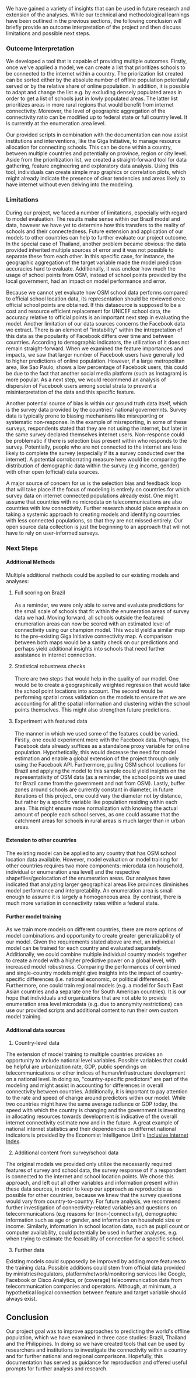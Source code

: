 

We have gained a variety of insights that can be used in future research and extension of the analyses. While our technical and methodological learnings have been outlined in the previous sections, the following conclusion will briefly provide an outcome interpretation of the project and then discuss limitations and possible next steps. 

### Outcome Interpretation 

We developed a tool that is capable of providing multiple outcomes. Firstly, once we've applied a model, we can create a list that prioritizes schools to be connected to the internet within a country. The priorization list created can be sorted either by the absolute number of offline population potentially served or by the relative share of online population. In addition, it is possible to adapt and change the list e.g. by excluding densely populated areas in order to get a list of schools just in lowly populated areas. The latter list prioritizes areas in more rural regions that would benefit from internet connectivity. Moreover, the level of geographic aggregation of the connectivity ratio can be modified up to federal state or full country level. It is currently at the enumeration area level.

Our provided scripts in combination with the documentation can now assist institutions and interventions, like the Giga Initiative, to manage resource allocation for connecting schools. This can be done within a country, between multiple countries and potentially on province, region or city level. Aside from the prioritization list, we created a straight-forward tool for data gathering, feature engineering and exploratory data analysis. Using this tool, individuals can create simple map graphics or correlation plots, which might already indicate the presence of clear tendencies and areas likely to have internet without even delving into the modeling. 

### Limitations
During our project, we faced a number of limitations, especially with regard to model evaluation. The results make sense within our Brazil model and data, however we have yet to determine how this transfers to the reality of schools and their connectedness. Future extension and application of our models to other countries can help to further evaluate our project outcome. In the special case of Thailand, another problem became obvious: the data provided inherited multiple sources of error and it was not possible to separate these from each other. In this specific case, for instance, the geographic aggregation of the target variable made the model prediction accuracies hard to evaluate. Additionally, it was unclear how much the usage of school points from OSM, instead of school points provided by the local government, had an impact on model performance and error.

Because we cannot yet evaluate how OSM school data performs compared to official school location data, its representation should be reviewed once official school points are obtained. If this datasource is supposed to be a cost and resource efficient replacement for UNICEF school data, the accuracy relative to official points is an important next step in evaluating the model. Another limitation of our data sources concerns the Facebook data we extract. There is an element of "instability" within the intrepretation of this data as the popularity of Facebook differs over time and between countries. According to demographic indicators, the utilization of it does not remain straight-forward. When we examined the feature importances and impacts, we saw that larger number of Facebook users have generally led to higher predictions of online population. However, if a large metropolitan area, like Sao Paulo, shows a low percentage of Facebook users, this could be due to the fact that another social media platform (such as Instagram) is more popular. As a next step, we would recommend an analysis of dispersion of Facebook users among social strata to prevent a misinterpretation of the data and this specific feature.

Another potential source of bias is within our ground truth data itself, which is the survey data provided by the countries' national governemnts. Survey data is typically prone to biasing mechanisms like misreporting or systematic non-response. In the example of misreporting, in some of these surveys, respondents stated that they are not using the internet, but later in the same survey declared themselves internet users. Non-response could be problematic if there is selection bias present within who responds to the survey. Potentially, people who are not connected to the internet are less likely to complete the survey (especially if its a survey conducted over the internet). A potential corroborrating measure here would be comparing the distribution of demographic data within the survey (e.g income, gender) with other open (official) data sources. 

A major source of concern for us is the selection bias and feedback loop that will take place if the focus of modeling is entirely on countries for which survey data on internet connected populations already exist. One might assume that countries with no microdata on telecommunications are also countries with low connectivity. Further research should place emphasis on taking a systemic approach to creating models and identifying countries with less connected populations, so that they are not missed entirely.  Our open source data collection is just the beginning to an approach that will not have to rely on user-informed surveys.


### Next Steps

#### Additional Methods
Multiple additional methods could be applied to our existing models and analyses: 

1. Full scoring on Brazil <br></br>
As a reminder, we were only able to serve and evaluate predictions for the small scale of schools that fit within the enumeration areas of survey data we had. Moving forward, all schools outside the featured enumeration areas can now be scored with an estimated level of connectivity using our champion model. This would yield a similar map to the pre-existing Giga Initiative connectivity map. A comparison between both maps would be a sanity check on our predictions and perhaps yield additional insights into schools that need further assistance in internet connection.

2. Statistical robustness checks<br></br>
There are two steps that would help in the quality of our model. One would be to create a geographically weighted regression that would take the school point locations into account. The second would be performing spatial cross validation on the models to ensure that we are accounting for all the spatial information and clustering within the school points themselves. This might also strengthen future predictions. 

3. Experiment with featured data<br></br>
The manner in which we used some of the features could be varied. Firstly, one could experiment more with the Facebook data.  Perhaps, the Facebook data already suffices as a standalone proxy variable for online population. Hypothetically, this would decrease the need for model estimation and enable a global extension of the project through only using the Facebook API. Furthermore, pulling OSM school locations for Brazil and applying the model to this sample could yield insights on the representativity of OSM data (as a reminder, the school points we used for Brazil came from the government and not from OSM). Lastly, buffer zones around schools are currently constant in diameter, in future iterations of this project, one could vary the diameter not by distance, but rather by a specific variable like population residing within each area. This might ensure more normalization with knowing the actual amount of people each school serves, as one could assume that the catchment areas for schools in rural areas is much larger than in urban areas. 

#### Extension to other countries 
The existing model can be applied to any country that has OSM school location data available. However, model evaluation or model training for other countries requires two more components: microdata (on household, individual or enumeration area level) and the respective shapefiles/geolocation of the enumeration areas. Our analyses have indicated that analyzing larger geographical areas like provinces diminishes model performance and interpretability. An enumeration area is small enough to assume it is largely a homogeneous area. By contrast, there is much more variation in connectivity rates within a federal state. 

#### Further model training 
As we train more models on different countries, there are more options of model combinations and opportunity to create greater generalizability of our model. Given the requirements stated above are met, an individual model can be trained for each country and evaluated separately. Additionally, we could combine multiple individual country models together to create a model with a higher predictive power on a global level, with increased model robustness. Comparing the performances of combined and single-country models might give insights into the impact of country-specific differences (i.e. national economic, or political differences). Furthermore, one could train regional models (e.g. a model for South East Asian countries and a separate one for South American countries). It is our hope that individuals and organizations that are not able to provide enumeration area level microdata (e.g. due to anonymity restrictions) can use our provided scripts and additional content to run their own custom model training. 

#### Additional data sources

1. Country-level data

The extension of model training to multiple countries provides an opportunity to include national level variables. Possible variables that could be helpful are urbanization rate, GDP, public spendings on telecommunications or other indices of human/infrastructure development on a national level. In doing so, "country-specific predictors" are part of the modeling and might assist in accounting for differences in overall connectivity between countries. Additionally, it is important to pay attention to the rate and speed of change around predictors within our model. While two countries might have the same average radiance or GDP today, the speed with which the country is changing and the government is investing in allocating resources towards development is indicative of the overall internet connectivity estimate now and in the future. A great example of national internet statistics and their dependencies on differnet national indicators is provided by the Economist Intelligence Unit's [Inclusive Internet Index](https://theinclusiveinternet.eiu.com).

2. Additional content from survey/school data

The original models we provided only utilize the necessarily required features of survey and school data, the survey response of if a respondent is connected to the internet and school location points. We chose this approach, and left out all other variables and information present within these data sources, in order to keep our approach as reproducible as possible for other countries, because we knew that the survey questions would vary from country-to-country. For future analysis, we recommend further investigation of connectivity-related variables and questions on telecommunications (e.g reasons for (non-)connectivity), demographic information such as age or gender, and information on household size or income. Similarly, information in school location data, such as pupil count or computer availability, could potentially be used in further analyses, e.g. when trying to estimate the feasability of connection for a specific school. 

3. Further data 

Existing models could supposedly be improved by adding more features to the training data. Possible additions could stem from official data provided by ministries/regulators, platform/network/monitoring services like Google, Facebook or Cisco Analytics, or (coverage) telecommunication data from telecommunication companies and operators. Although, at minimum, a hypothetical logical connection between feature and target variable should always exist. 

## Conclusion
Our project goal was to improve approaches to predicting the world's offline population, which we have examined in three case studies: Brazil, Thailand and the Philippines. In doing so we have created tools that can be used by researchers and institutions to investigate the connectivity within a country and for further national and regional comparisons. Hopefully, this documentation has served as guidance for reproduction and offered useful prompts for further analysis and research. 
